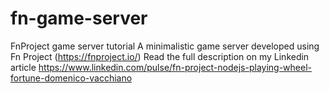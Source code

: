 # fn-game-server
FnProject game server tutorial
A minimalistic game server developed using Fn Project (https://fnproject.io/)
Read the full description on my Linkedin article 
https://www.linkedin.com/pulse/fn-project-nodejs-playing-wheel-fortune-domenico-vacchiano
